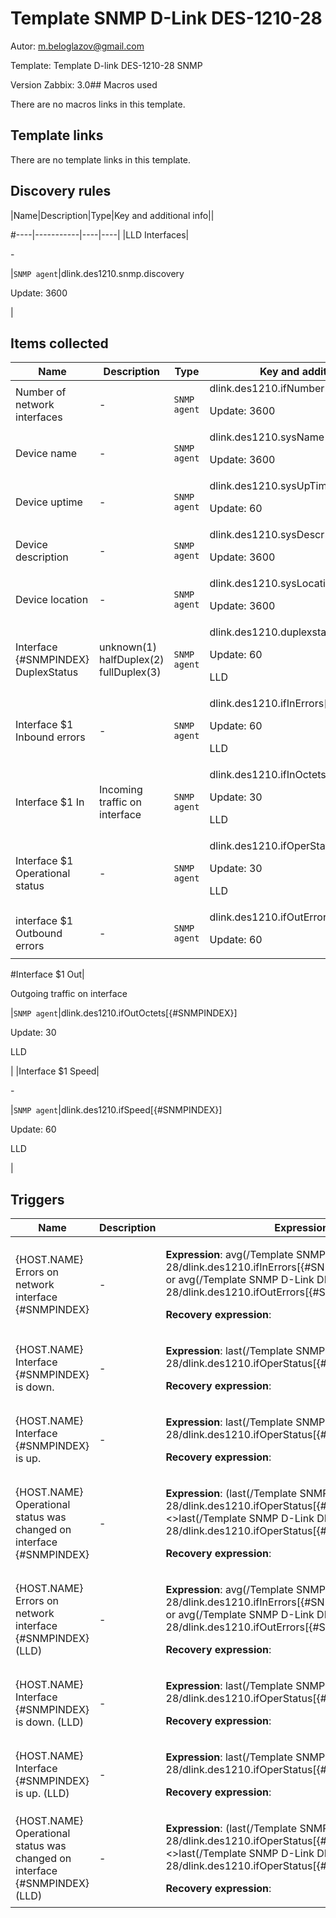 # Template SNMP D-Link DES-1210-28

Autor: m.beloglazov@gmail.com

Template: Template D-link DES-1210-28 SNMP

Version Zabbix: 3.0## Macros used

There are no macros links in this template.

## Template links

There are no template links in this template.

## Discovery rules

|Name|Description|Type|Key and additional info||


#----|-----------|----|----|
|LLD Interfaces|<p>-</p>|`SNMP agent`|dlink.des1210.snmp.discovery<p>Update: 3600</p>|
## Items collected

|Name|Description|Type|Key and additional info|
|----|-----------|----|----|
|Number of network interfaces|<p>-</p>|`SNMP agent`|dlink.des1210.ifNumber<p>Update: 3600</p>|
|Device name|<p>-</p>|`SNMP agent`|dlink.des1210.sysName<p>Update: 3600</p>|
|Device uptime|<p>-</p>|`SNMP agent`|dlink.des1210.sysUpTime<p>Update: 60</p>|
|Device description|<p>-</p>|`SNMP agent`|dlink.des1210.sysDescr<p>Update: 3600</p>|
|Device location|<p>-</p>|`SNMP agent`|dlink.des1210.sysLocation<p>Update: 3600</p>|
|Interface {#SNMPINDEX} DuplexStatus|<p>unknown(1) halfDuplex(2) fullDuplex(3)</p>|`SNMP agent`|dlink.des1210.duplexstatus[{#SNMPINDEX}]<p>Update: 60</p><p>LLD</p>|
|Interface $1 Inbound errors|<p>-</p>|`SNMP agent`|dlink.des1210.ifInErrors[{#SNMPINDEX}]<p>Update: 60</p><p>LLD</p>|
|Interface $1 In|<p>Incoming traffic on interface</p>|`SNMP agent`|dlink.des1210.ifInOctets[{#SNMPINDEX}]<p>Update: 30</p><p>LLD</p>|
|Interface $1 Operational status|<p>-</p>|`SNMP agent`|dlink.des1210.ifOperStatus[{#SNMPINDEX}]<p>Update: 30</p><p>LLD</p>|
|interface $1 Outbound errors|<p>-</p>|`SNMP agent`|dlink.des1210.ifOutErrors[{#SNMPINDEX}]<p>Update: 60|


#Interface $1 Out|<p>Outgoing traffic on interface</p>|`SNMP agent`|dlink.des1210.ifOutOctets[{#SNMPINDEX}]<p>Update: 30</p><p>LLD</p>|
|Interface $1 Speed|<p>-</p>|`SNMP agent`|dlink.des1210.ifSpeed[{#SNMPINDEX}]<p>Update: 60</p><p>LLD</p>|
## Triggers

|Name|Description|Expression|Priority|
|----|-----------|----------|--------|
|{HOST.NAME} Errors on network interface {#SNMPINDEX}|<p>-</p>|<p>**Expression**: avg(/Template SNMP D-Link DES-1210-28/dlink.des1210.ifInErrors[{#SNMPINDEX}],1800s)>1 or avg(/Template SNMP D-Link DES-1210-28/dlink.des1210.ifOutErrors[{#SNMPINDEX}],1800s)>1</p><p>**Recovery expression**: </p>|average|
|{HOST.NAME} Interface {#SNMPINDEX} is down.|<p>-</p>|<p>**Expression**: last(/Template SNMP D-Link DES-1210-28/dlink.des1210.ifOperStatus[{#SNMPINDEX}])=2</p><p>**Recovery expression**: </p>|warning|
|{HOST.NAME} Interface {#SNMPINDEX} is up.|<p>-</p>|<p>**Expression**: last(/Template SNMP D-Link DES-1210-28/dlink.des1210.ifOperStatus[{#SNMPINDEX}])=1</p><p>**Recovery expression**: </p>|warning|
|{HOST.NAME} Operational status was changed on interface {#SNMPINDEX}|<p>-</p>|<p>**Expression**: (last(/Template SNMP D-Link DES-1210-28/dlink.des1210.ifOperStatus[{#SNMPINDEX}],#1)<>last(/Template SNMP D-Link DES-1210-28/dlink.des1210.ifOperStatus[{#SNMPINDEX}],#2))=1</p><p>**Recovery expression**: </p>|information|
|{HOST.NAME} Errors on network interface {#SNMPINDEX} (LLD)|<p>-</p>|<p>**Expression**: avg(/Template SNMP D-Link DES-1210-28/dlink.des1210.ifInErrors[{#SNMPINDEX}],1800s)>1 or avg(/Template SNMP D-Link DES-1210-28/dlink.des1210.ifOutErrors[{#SNMPINDEX}],1800s)>1</p><p>**Recovery expression**: </p>|average|
|{HOST.NAME} Interface {#SNMPINDEX} is down. (LLD)|<p>-</p>|<p>**Expression**: last(/Template SNMP D-Link DES-1210-28/dlink.des1210.ifOperStatus[{#SNMPINDEX}])=2</p><p>**Recovery expression**: </p>|warning|
|{HOST.NAME} Interface {#SNMPINDEX} is up. (LLD)|<p>-</p>|<p>**Expression**: last(/Template SNMP D-Link DES-1210-28/dlink.des1210.ifOperStatus[{#SNMPINDEX}])=1</p><p>**Recovery expression**: </p>|warning|
|{HOST.NAME} Operational status was changed on interface {#SNMPINDEX} (LLD)|<p>-</p>|<p>**Expression**: (last(/Template SNMP D-Link DES-1210-28/dlink.des1210.ifOperStatus[{#SNMPINDEX}],#1)<>last(/Template SNMP D-Link DES-1210-28/dlink.des1210.ifOperStatus[{#SNMPINDEX}],#2))=1</p><p>**Recovery expression**: </p>|information|

